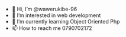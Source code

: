 - 👋 Hi, I’m @wawerukibe-96
- 👀 I’m interested in web development
- 🌱 I’m currently learning Object Oriented Php
- 📫 How to reach me 0790702172

<!---
wawerukibe-96/wawerukibe-96 is a ✨ special ✨ repository because its `README.md` (this file) appears on your GitHub profile.
You can click the Preview link to take a look at your changes.
--->
